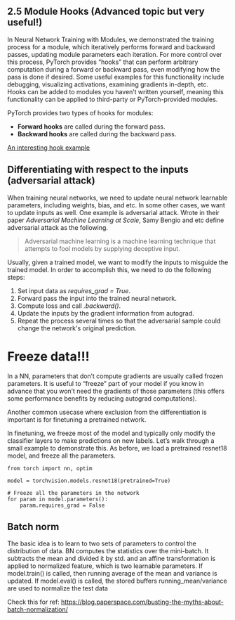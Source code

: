 ## 2.5 Module Hooks (Advanced topic but very useful!)
In Neural Network Training with Modules, we demonstrated the training process for a module, which iteratively performs forward and backward passes, updating module parameters each iteration. For more control over this process, PyTorch provides “hooks” that can perform arbitrary computation during a forward or backward pass, even modifying how the pass is done if desired. Some useful examples for this functionality include debugging, visualizing activations, examining gradients in-depth, etc. Hooks can be added to modules you haven’t written yourself, meaning this functionality can be applied to third-party or PyTorch-provided modules.

PyTorch provides two types of hooks for modules:
- **Forward hooks** are called during the forward pass. 
- **Backward hooks** are called during the backward pass.

[An interesting hook example](https://towardsdatascience.com/the-one-pytorch-trick-which-you-should-know-2d5e9c1da2ca)


## Differentiating with respect to the inputs (adversarial attack)
When training neural networks, we need to update neural network learnable parameters, including weights, bias, and etc. In some other cases, we want to update inputs as well. One example is adversarial attack. Wrote in their paper *Adversarial Machine Learning at Scale*, Samy Bengio and etc define adversarial attack as the following.
> Adversarial machine learning is a machine learning technique that attempts to fool models by supplying deceptive input.

Usually, given a trained model, we want to modify the inputs to misguide the trained model. In order to accomplish this, we need to do the following steps:
1. Set input data as *requires_grad = True*.
2. Forward pass the input into the trained neural network.
3. Compute loss and call *.backward()*.
4. Update the inputs by the gradient information from autograd.
5. Repeat the process several times so that the adversarial sample could change the network's original prediction.



# Freeze data!!!
In a NN, parameters that don’t compute gradients are usually called frozen parameters. It is useful to “freeze” part of your model if you know in advance that you won’t need the gradients of those parameters (this offers some performance benefits by reducing autograd computations).

Another common usecase where exclusion from the differentiation is important is for finetuning a pretrained network.

In finetuning, we freeze most of the model and typically only modify the classifier layers to make predictions on new labels. Let’s walk through a small example to demonstrate this. As before, we load a pretrained resnet18 model, and freeze all the parameters.

    from torch import nn, optim

    model = torchvision.models.resnet18(pretrained=True)

    # Freeze all the parameters in the network
    for param in model.parameters():
        param.requires_grad = False



## Batch norm
The basic idea is to learn to two sets of parameters to control the distribution of data.
BN computes the statistics over the mini-batch. It subtracts the mean and divided it by std. and an affine transformation is applied to normalized feature, which is two learnable parameters. If model.train() is called, then running average of the mean and variance is updated. If model.eval() is called, the stored buffers running_mean/variance are used to normalize the test data

Check this for ref: https://blog.paperspace.com/busting-the-myths-about-batch-normalization/
